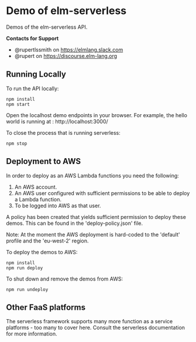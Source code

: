 # Demo of elm-serverless

Demos of the elm-serverless API.

**Contacts for Support**
- @rupertlssmith on https://elmlang.slack.com
- @rupert on https://discourse.elm-lang.org

## Running Locally

To run the API locally:

    npm install
    npm start

Open the localhost demo endpoints in your browser. For example, the hello world is
running at : http://localhost:3000/

To close the process that is running serverless:

    npm stop

## Deployment to AWS

In order to deploy as an AWS Lambda functions you need the following:

1. An AWS account.
2. An AWS user configured with sufficient permissions to be able to deploy a Lambda function.
3. To be logged into AWS as that user.

A policy has been created that yields sufficient permission to deploy these demos.
This can be found in the 'deploy-policy.json' file.

Note: At the moment the AWS deployment is hard-coded to the 'default' profile and the 'eu-west-2' region.

To deploy the demos to AWS:

    npm install
    npm run deploy

To shut down and remove the demos from AWS:

    npm run undeploy

## Other FaaS platforms

The serverless framework supports many more function as a service platforms - too many
to cover here. Consult the serverless documentation for more information.
